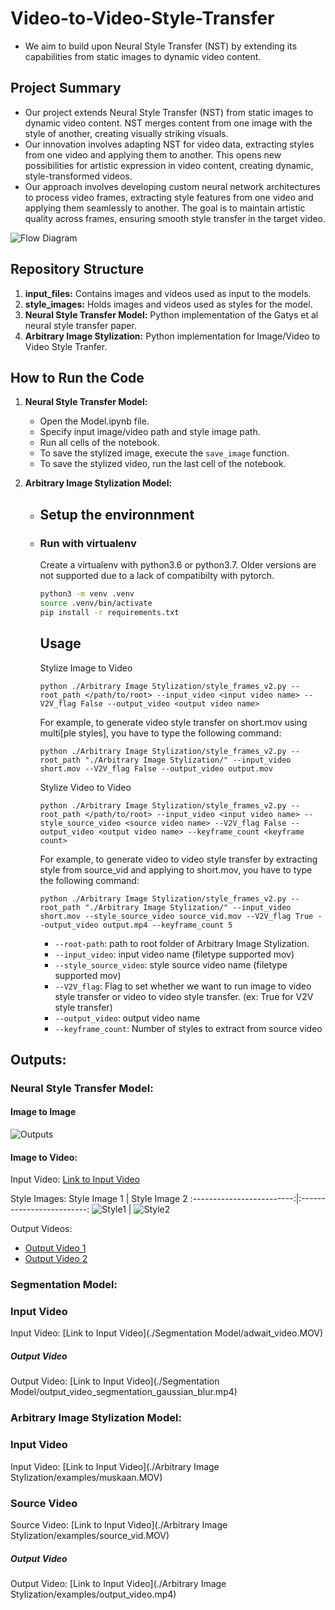 # Video-to-Video-Style-Transfer

- We aim to build upon Neural Style Transfer (NST) by extending its capabilities from static images to dynamic video content.
  
## Project Summary

- Our project extends Neural Style Transfer (NST) from static images to dynamic video content. NST merges content from one image with the style of another, creating visually striking visuals.
- Our innovation involves adapting NST for video data, extracting styles from one video and applying them to another. This opens new possibilities for artistic expression in video content, creating dynamic, style-transformed videos.
- Our approach involves developing custom neural network architectures to process video frames, extracting style features from one video and applying them seamlessly to another. The goal is to maintain artistic quality across frames, ensuring smooth style transfer in the target video.

![Flow Diagram](misc/flow.png)

## Repository Structure

1. **input_files:** Contains images and videos used as input to the models.
2. **style_images:** Holds images and videos used as styles for the model.
3. **Neural Style Transfer Model:** Python implementation of the Gatys et al neural style transfer paper.
4. **Arbitrary Image Stylization:** Python implementation for Image/Video to Video Style Tranfer.

## How to Run the Code

1. **Neural Style Transfer Model:**
    - Open the Model.ipynb file.
    - Specify input image/video path and style image path.
    - Run all cells of the notebook.
    - To save the stylized image, execute the `save_image` function.
    - To save the stylized video, run the last cell of the notebook.

2. **Arbitrary Image Stylization Model:**
    - ## Setup the environnment

    - ### Run with virtualenv

        Create a virtualenv with python3.6 or python3.7. Older versions are not supported due to a lack of compatibilty with pytorch.

        ```bash
        python3 -m venv .venv
        source .venv/bin/activate
        pip install -r requirements.txt
        ```

        ## Usage
        Stylize Image to Video
        ```
        python ./Arbitrary Image Stylization/style_frames_v2.py --root_path </path/to/root> --input_video <input video name> --V2V_flag False --output_video <output video name>
        ```
        For example, to generate video style transfer on short.mov using multi[ple styles], you have to type the following command:
        ```
        python ./Arbitrary Image Stylization/style_frames_v2.py --root_path "./Arbitrary Image Stylization/" --input_video short.mov --V2V_flag False --output_video output.mov
        ```
        Stylize Video to Video
        ```
        python ./Arbitrary Image Stylization/style_frames_v2.py --root_path </path/to/root> --input_video <input video name> --style_source_video <source video name> --V2V_flag False --output_video <output video name> --keyframe_count <keyframe count>
        ```
        For example, to generate video to video style transfer by extracting style from source_vid and applying to short.mov, you have to type the following command:
        ```
        python ./Arbitrary Image Stylization/style_frames_v2.py --root_path "./Arbitrary Image Stylization/" --input_video short.mov --style_source_video source_vid.mov --V2V_flag True --output_video output.mp4 --keyframe_count 5
        ```

        * `--root-path`: path to root folder of Arbitrary Image Stylization.
        * `--input_video`: input video name (filetype supported mov)
        * `--style_source_video`: style source video name (filetype supported mov)
        * `--V2V_flag`: Flag to set whether we want to run image to video style transfer or video to video style transfer. (ex: True for V2V style transfer)
        * `--output_video`: output video name
        * `--keyframe_count`: Number of styles to extract from source video

## Outputs:

### Neural Style Transfer Model:

#### Image to Image
![Outputs](./misc/image.png)

#### Image to Video:

Input Video: [Link to Input Video](./input_files/adwait_video.mp4)

Style Images:
Style Image 1            |  Style Image 2
:-------------------------:|:-------------------------:
![Style1](./style_images/style3.jpg) | ![Style2](./style_images/style6.jpg)

Output Videos:
- [Output Video 1](./Neural%20Style%20Transfer%20Model/Outputs/output_adwait_style3.mp4)
- [Output Video 2](./Neural%20Style%20Transfer%20Model/Outputs/output_adwait.mp4)

### Segmentation Model:

### Input Video
Input Video: [Link to Input Video](./Segmentation Model/adwait_video.MOV)

##### Output Video
Output Video: [Link to Input Video](./Segmentation Model/output_video_segmentation_gaussian_blur.mp4)

### Arbitrary Image Stylization Model:

### Input Video
Input Video: [Link to Input Video](./Arbitrary Image Stylization/examples/muskaan.MOV)

### Source Video
Source Video: [Link to Input Video](./Arbitrary Image Stylization/examples/source_vid.MOV)

##### Output Video
Output Video: [Link to Input Video](./Arbitrary Image Stylization/examples/output_video.mp4)



